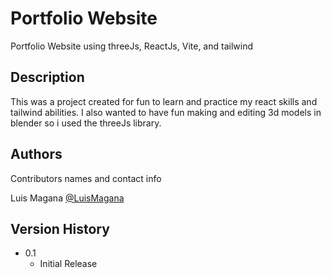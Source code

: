 # Portfolio Website

Portfolio Website using threeJs, ReactJs, Vite, and tailwind

## Description

This was a project created for fun to learn and practice my react skills and tailwind abilities. I also wanted to have fun making and editing 3d models in blender so i used the threeJs library. 

## Authors

Contributors names and contact info

Luis Magana 
[@LuisMagana](https://luismagana.work/)

## Version History
* 0.1
    * Initial Release
